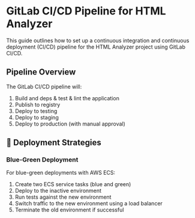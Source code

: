 # GitLab CI/CD Pipeline for HTML Analyzer

This guide outlines how to set up a continuous integration and continuous deployment (CI/CD) pipeline for the HTML Analyzer project using GitLab CI/CD.

## Pipeline Overview

The GitLab CI/CD pipeline will:

1. Build and deps & test & lint the application
2. Publish to registry
3. Deploy to testing
4. Deploy to staging
5. Deploy to production (with manual approval)

## 🚀 Deployment Strategies

### Blue-Green Deployment

For blue-green deployments with AWS ECS:

1. Create two ECS service tasks (blue and green)
2. Deploy to the inactive environment
3. Run tests against the new environment
4. Switch traffic to the new environment using a load balancer
5. Terminate the old environment if successful
